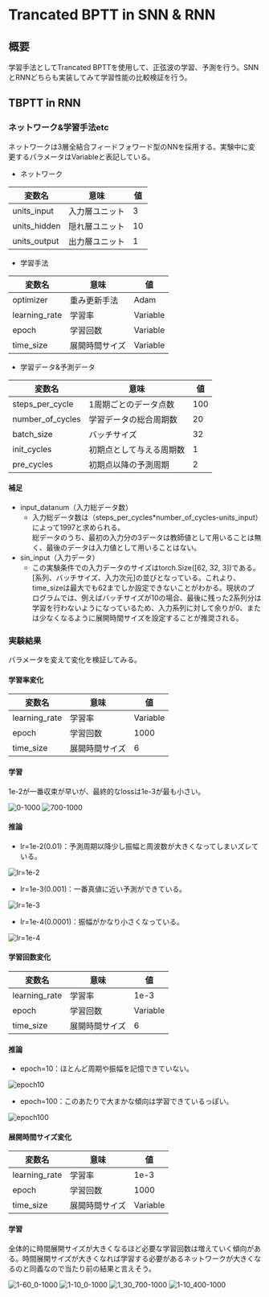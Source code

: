 # Trancated BPTT in SNN & RNN

## 概要
学習手法としてTrancated BPTTを使用して、正弦波の学習、予測を行う。SNNとRNNどちらも実装してみて学習性能の比較検証を行う。

## TBPTT in RNN
### ネットワーク&学習手法etc
ネットワークは3層全結合フィードフォワード型のNNを採用する。実験中に変更するパラメータはVariableと表記している。

- ネットワーク

|変数名|意味|値|
|---|---|---|
|units_input|入力層ユニット|3|
|units_hidden|隠れ層ユニット|10|
|units_output|出力層ユニット|1|

- 学習手法

|変数名|意味|値|
|---|---|---|
|optimizer|重み更新手法|Adam|
|learning_rate|学習率|Variable|
|epoch|学習回数|Variable|
|time_size|展開時間サイズ|Variable|

- 学習データ&予測データ

|変数名|意味|値|
|---|---|---|
|steps_per_cycle|1周期ごとのデータ点数|100|
|number_of_cycles|学習データの総合周期数|20|
|batch_size|バッチサイズ|32|
|init_cycles|初期点として与える周期数|1|
|pre_cycles|初期点以降の予測周期|2|

#### 補足
- input_datanum（入力総データ数）
  - 入力総データ数は（steps_per_cycles*number_of_cycles-units_input）によって1997と求められる。</br>
  総データのうち、最初の入力分の3データは教師値として用いることは無く、最後のデータは入力値として用いることはない。
- sin_input（入力データ）
  - この実験条件での入力データのサイズはtorch.Size([62, 32, 3])である。[系列、バッチサイズ、入力次元]の並びとなっている。これより、time_sizeは最大でも62までしか設定できないことがわかる。現状のプログラムでは、例えばバッチサイズが10の場合、最後に残った2系列分は学習を行わないようになっているため、入力系列に対して余りが0、または少なくなるように展開時間サイズを設定することが推奨される。

### 実験結果

パラメータを変えて変化を検証してみる。

#### 学習率変化
|変数名|意味|値|
|---|---|---|
|learning_rate|学習率|Variable|
|epoch|学習回数|1000|
|time_size|展開時間サイズ|6|

#### 学習
1e-2が一番収束が早いが、最終的なlossは1e-3が最も小さい。

<img src="https://github.com/Ry-Kurihara/spytorch/blob/images/loss0-1000.png" alt="0-1000">

<img src="https://github.com/Ry-Kurihara/spytorch/blob/images/loss700-1000.png" alt="700-1000">

#### 推論
- lr=1e-2(0.01)：予測周期以降少し振幅と周波数が大きくなってしまいズレている。
<img src="https://github.com/Ry-Kurihara/spytorch/blob/images/1e-2.png" alt="lr=1e-2" title="lr=1e-2">

- lr=1e-3(0.001)：一番真値に近い予測ができている。
<img src="https://github.com/Ry-Kurihara/spytorch/blob/images/1e-3.png" alt="lr=1e-3" title="lr=1e-3">


- lr=1e-4(0.0001)：振幅がかなり小さくなっている。
<img src="https://github.com/Ry-Kurihara/spytorch/blob/images/lr1e-4.png" alt="lr=1e-4" title="lr=1e-4">

#### 学習回数変化
|変数名|意味|値|
|---|---|---|
|learning_rate|学習率|1e-3|
|epoch|学習回数|Variable|
|time_size|展開時間サイズ|6|

#### 推論

- epoch=10：ほとんど周期や振幅を記憶できていない。
<img src="https://github.com/Ry-Kurihara/spytorch/blob/images/epoch10.png" alt="epoch10">

- epoch=100：このあたりで大まかな傾向は学習できているっぽい。
<img src="https://github.com/Ry-Kurihara/spytorch/blob/images/epoch100.png" alt="epoch100">

#### 展開時間サイズ変化
|変数名|意味|値|
|---|---|---|
|learning_rate|学習率|1e-3|
|epoch|学習回数|1000|
|time_size|展開時間サイズ|Variable|

#### 学習
全体的に時間展開サイズが大きくなるほど必要な学習回数は増えていく傾向がある。時間展開サイズが大きくなれば学習する必要があるネットワークが大きくなるのと同義なので当たり前の結果と言えそう。

<img src="https://github.com/Ry-Kurihara/spytorch/blob/images/learn_1-60_0-1000.png" alt="1-60_0-1000">

<img src="https://github.com/Ry-Kurihara/spytorch/blob/images/learn_1-10_1-1000.png" alt="1-10_0-1000">

<img src="https://github.com/Ry-Kurihara/spytorch/blob/images/learn_1-30_700-1000.png" alt="1_30_700-1000">

<img src="https://github.com/Ry-Kurihara/spytorch/blob/images/learn_1-10_400-1000.png" alt="1-10_400-1000">
